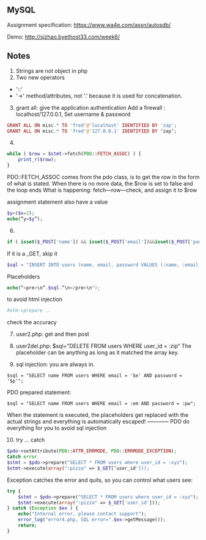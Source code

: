 ## MySQL

Assignment specification: https://www.wa4e.com/assn/autosdb/

Demo: http://sjzhao.byethost33.com/week6/


## Notes
1. Strings  are not object in php 
2. Two new operators 
* '::'
* '->' method/attributes, not '.' because it is used for concatenation.
3. grant all: give the application authentication
Add a firewall : localhost/127.0.0.1, Set username & password
```php
GRANT ALL ON misc.* TO 'fred'@'localhost' IDENTIFIED BY 'zap';
GRANT ALL ON misc.* TO 'fred'@'127.0.0.1' IDENTIFIED BY ‘zap’;
```

4. 
```php
while ( $row = $stmt->fetch(PDO::FETCH_ASSOC) ) {
    print_r($row);
}
```

PDO::FETCH_ASSOC comes from the pdo class, is to get the row in the form of what is stated.
When there is no more data, the $row is set to false and the loop ends
What is happening: fetch—row—check, and assign it to $row

assignment statement also have a value

```php
$y=($x=2);
echo(“y=$y”);
```

6. 
```php
if ( isset($_POST['name']) && isset($_POST['email'])&&isset($_POST['password']))
```
If it is a _GET, skip it

```php
$sql = "INSERT INTO users (name, email, password VALUES (:name, :email, :password)”;
```
Placeholders

```php
echo(“<pre>\n”.$sql.”\n</pre>\n");
```
to avoid html injection

```php
#stm->prepare ..
```
check the accuracy


7. user2.php: get and then post
8. user2del.php: $sql="DELETE FROM users WHERE user_id = :zip”
The placeholder can be anything as long as it matched the array key.

9. sql injection: you are always in.
```
$sql = "SELECT name FROM users WHERE email = '$e' AND password = '$p'";
```
 PDO prepared statement:
```
$sql = "SELECT name FROM users WHERE email = :em AND password = :pw";
```
When the statement is executed, the placeholders get replaced with the actual strings and everything is automatically escaped! ———— PDO do everything for you to avoid sql injection


10. try ... catch
```php
$pdo->setAttribute(PDO::ATTR_ERRMODE, PDO::ERRMODE_EXCEPTION);
Catch error
$stmt = $pdo->prepare("SELECT * FROM users where user_id = :xyz");
$stmt->execute(array(":pizza" => $_GET[‘user_id']));
```
Exception catches the error and quits, so you can control what users see: 
```php
try {
    $stmt = $pdo->prepare("SELECT * FROM users where user_id = :xyz");
    $stmt->execute(array(":pizza" => $_GET['user_id']));
} catch (Exception $ex ) {
    echo("Internal error, please contact support");
    error_log("error4.php, SQL error=".$ex->getMessage());
    return;
}
```

